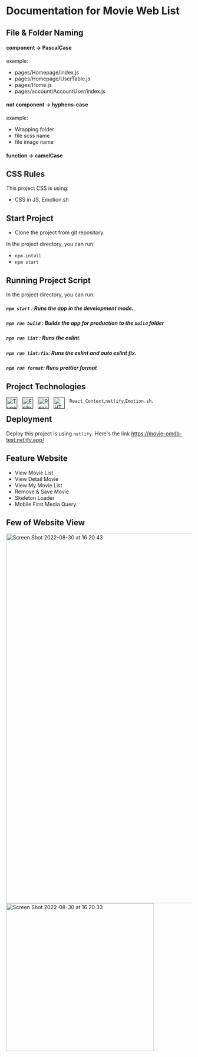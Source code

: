 # Documentation for Movie Web List

## File & Folder Naming

#### component -> PascalCase

example:

- pages/Homepage/index.js
- pages/Homepage/UserTable.js
- pages/Home.js
- pages/account/AccountUser/index.js

#### not component -> hyphens-case

example:

- Wrapping folder
- file scss name
- file image name

#### function -> camelCase

## CSS Rules
This project CSS is using: 
- CSS in JS, Emotion.sh

## Start Project
- Clone the project from git repository.

In the project directory, you can run:

- `npm intall`
- `npm start`

## Running Project Script
In the project directory, you can run:

##### `npm start` : Runs the app in the development mode.
##### `npm run build` : Builds the app for production to the `build` folder
##### `npm run lint` : Runs the eslint.
##### `npm run lint:fix`: Runs the eslint and auto eslint fix.
##### `npm run format`: Runs prettier format


## Project Technologies
[<img align="left" alt="Typescript" width="30px" src="https://cdn.jsdelivr.net/gh/devicons/devicon/icons/typescript/typescript-original.svg" style="padding-right:10px;" />]()[<img align="left" alt="Eslint" width="30px" src="https://cdn.jsdelivr.net/gh/devicons/devicon/icons/eslint/eslint-original.svg" style="padding-right:10px;" />]()[<img align="left" alt="React" width="30px" src="https://cdn.jsdelivr.net/gh/devicons/devicon/icons/react/react-original.svg" style="padding-right:10px;" />]()[<img align="left" alt="HTML5" width="30px" src="https://cdn.jsdelivr.net/gh/devicons/devicon/icons/html5/html5-original.svg" style="padding-right:10px;" />]()`React Context`,`netlify`,`Emotion.sh`.


## Deployment
Deploy this project is using `netlify`. Here's the link https://movie-omdb-test.netlify.app/

## Feature Website
- View Movie List
- View Detail Movie
- View My Movie List
- Remove & Save Movie
- Skeleton Loader
- Mobile First Media Query.


## Few of Website View

<img width="1000" alt="Screen Shot 2022-08-30 at 16 20 43" src="https://user-images.githubusercontent.com/40421876/187401729-291eff4d-08d7-432c-960a-7601daa0a9de.png">
<img width="400" alt="Screen Shot 2022-08-30 at 16 20 33" src="https://user-images.githubusercontent.com/40421876/187401749-93367ee6-811e-4166-b1c0-19258afa80bc.png">
